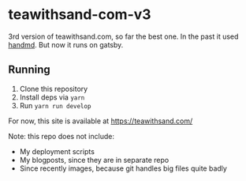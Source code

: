 # teawithsand-com-v3

3rd version of teawithsand.com, so far the best one.
In the past it used [handmd](https://github.com/teawithsand/handmd).
But now it runs on gatsby.

## Running

1. Clone this repository
2. Install deps via `yarn`
3. Run `yarn run develop`

For now, this site is available at https://teawithsand.com/

Note: this repo does not include:
- My deployment scripts
- My blogposts, since they are in separate repo
- Since recently images, because git handles big files quite badly

